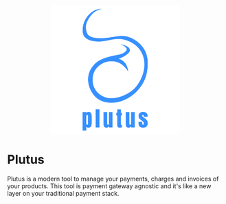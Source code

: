 <p align="center">
  <img height="300" src="./plutus_logo.png">
</p>

# Plutus

Plutus is a modern tool to manage your payments, charges and invoices of your products. This tool is payment gateway agnostic and it's like a new layer on your traditional payment stack.
